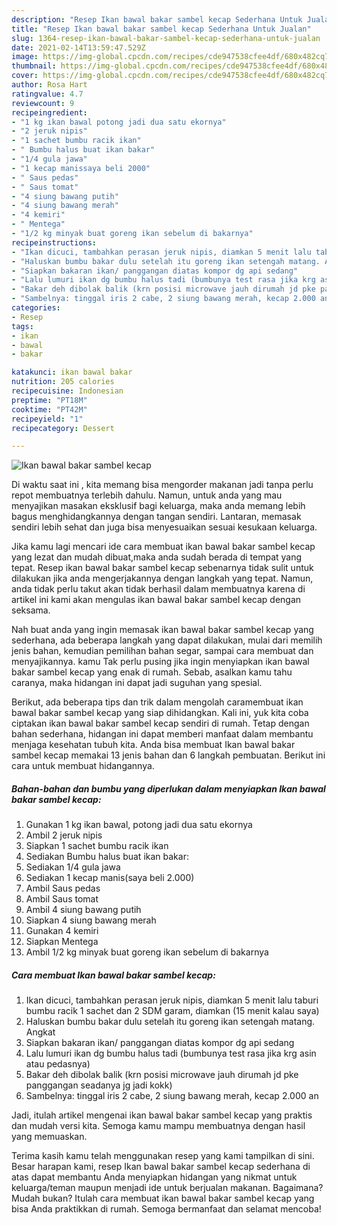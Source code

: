 ```yaml
---
description: "Resep Ikan bawal bakar sambel kecap Sederhana Untuk Jualan"
title: "Resep Ikan bawal bakar sambel kecap Sederhana Untuk Jualan"
slug: 1364-resep-ikan-bawal-bakar-sambel-kecap-sederhana-untuk-jualan
date: 2021-02-14T13:59:47.529Z
image: https://img-global.cpcdn.com/recipes/cde947538cfee4df/680x482cq70/ikan-bawal-bakar-sambel-kecap-foto-resep-utama.jpg
thumbnail: https://img-global.cpcdn.com/recipes/cde947538cfee4df/680x482cq70/ikan-bawal-bakar-sambel-kecap-foto-resep-utama.jpg
cover: https://img-global.cpcdn.com/recipes/cde947538cfee4df/680x482cq70/ikan-bawal-bakar-sambel-kecap-foto-resep-utama.jpg
author: Rosa Hart
ratingvalue: 4.7
reviewcount: 9
recipeingredient:
- "1 kg ikan bawal potong jadi dua satu ekornya"
- "2 jeruk nipis"
- "1 sachet bumbu racik ikan"
- " Bumbu halus buat ikan bakar"
- "1/4 gula jawa"
- "1 kecap manissaya beli 2000"
- " Saus pedas"
- " Saus tomat"
- "4 siung bawang putih"
- "4 siung bawang merah"
- "4 kemiri"
- " Mentega"
- "1/2 kg minyak buat goreng ikan sebelum di bakarnya"
recipeinstructions:
- "Ikan dicuci, tambahkan perasan jeruk nipis, diamkan 5 menit lalu taburi bumbu racik 1 sachet dan 2 SDM garam, diamkan (15 menit kalau saya)"
- "Haluskan bumbu bakar dulu setelah itu goreng ikan setengah matang. Angkat"
- "Siapkan bakaran ikan/ panggangan diatas kompor dg api sedang"
- "Lalu lumuri ikan dg bumbu halus tadi (bumbunya test rasa jika krg asin atau pedasnya)"
- "Bakar deh dibolak balik (krn posisi microwave jauh dirumah jd pke panggangan seadanya jg jadi kokk)"
- "Sambelnya: tinggal iris 2 cabe, 2 siung bawang merah, kecap 2.000 an"
categories:
- Resep
tags:
- ikan
- bawal
- bakar

katakunci: ikan bawal bakar 
nutrition: 205 calories
recipecuisine: Indonesian
preptime: "PT18M"
cooktime: "PT42M"
recipeyield: "1"
recipecategory: Dessert

---
```



![Ikan bawal bakar sambel kecap](https://img-global.cpcdn.com/recipes/cde947538cfee4df/680x482cq70/ikan-bawal-bakar-sambel-kecap-foto-resep-utama.jpg)

Di waktu  saat ini , kita memang bisa mengorder makanan jadi tanpa perlu repot membuatnya terlebih dahulu. Namun, untuk anda yang mau menyajikan masakan eksklusif bagi keluarga, maka anda memang lebih bagus menghidangkannya dengan tangan sendiri. Lantaran, memasak sendiri lebih sehat dan juga bisa menyesuaikan sesuai kesukaan keluarga.

Jika kamu lagi mencari ide cara membuat ikan bawal bakar sambel kecap yang lezat dan mudah dibuat,maka anda sudah berada di tempat yang tepat. Resep ikan bawal bakar sambel kecap  sebenarnya tidak sulit untuk dilakukan jika anda mengerjakannya dengan langkah yang tepat. Namun, anda tidak perlu takut akan tidak berhasil dalam membuatnya 
karena di artikel ini kami akan mengulas ikan bawal bakar sambel kecap dengan seksama.  



Nah buat anda yang ingin memasak ikan bawal bakar sambel kecap yang sederhana, ada beberapa langkah yang dapat dilakukan, mulai dari memilih jenis bahan, kemudian pemilihan bahan segar, sampai cara membuat dan menyajikannya. kamu Tak perlu pusing jika ingin menyiapkan ikan bawal bakar sambel kecap yang enak di rumah. Sebab, asalkan kamu  tahu caranya, maka hidangan ini dapat jadi suguhan yang spesial.

Berikut, ada beberapa tips dan trik dalam mengolah caramembuat ikan bawal bakar sambel kecap yang siap dihidangkan. Kali ini, yuk kita coba ciptakan ikan bawal bakar sambel kecap sendiri di rumah. Tetap dengan bahan sederhana, hidangan ini dapat memberi manfaat dalam membantu menjaga kesehatan tubuh kita. Anda bisa membuat Ikan bawal bakar sambel kecap memakai 13 jenis bahan dan 6 langkah pembuatan. Berikut ini cara untuk membuat hidangannya.

<!--inarticleads1-->

##### Bahan-bahan dan bumbu yang diperlukan dalam menyiapkan Ikan bawal bakar sambel kecap:

1. Gunakan 1 kg ikan bawal, potong jadi dua satu ekornya
1. Ambil 2 jeruk nipis
1. Siapkan 1 sachet bumbu racik ikan
1. Sediakan  Bumbu halus buat ikan bakar:
1. Sediakan 1/4 gula jawa
1. Sediakan 1 kecap manis(saya beli 2.000)
1. Ambil  Saus pedas
1. Ambil  Saus tomat
1. Ambil 4 siung bawang putih
1. Siapkan 4 siung bawang merah
1. Gunakan 4 kemiri
1. Siapkan  Mentega
1. Ambil 1/2 kg minyak buat goreng ikan sebelum di bakarnya




<!--inarticleads2-->

##### Cara membuat Ikan bawal bakar sambel kecap:

1. Ikan dicuci, tambahkan perasan jeruk nipis, diamkan 5 menit lalu taburi bumbu racik 1 sachet dan 2 SDM garam, diamkan (15 menit kalau saya)
1. Haluskan bumbu bakar dulu setelah itu goreng ikan setengah matang. Angkat
1. Siapkan bakaran ikan/ panggangan diatas kompor dg api sedang
1. Lalu lumuri ikan dg bumbu halus tadi (bumbunya test rasa jika krg asin atau pedasnya)
1. Bakar deh dibolak balik (krn posisi microwave jauh dirumah jd pke panggangan seadanya jg jadi kokk)
1. Sambelnya: tinggal iris 2 cabe, 2 siung bawang merah, kecap 2.000 an




Jadi, itulah artikel mengenai  ikan bawal bakar sambel kecap  yang praktis dan mudah versi kita. Semoga kamu mampu membuatnya dengan hasil yang memuaskan. 

Terima kasih kamu telah menggunakan resep yang kami tampilkan di sini. Besar harapan kami, resep  Ikan bawal bakar sambel kecap sederhana di atas dapat membantu Anda menyiapkan hidangan yang nikmat untuk keluarga/teman maupun menjadi ide untuk berjualan makanan. Bagaimana? Mudah bukan? Itulah cara membuat ikan bawal bakar sambel kecap yang bisa Anda praktikkan di rumah. Semoga bermanfaat dan selamat mencoba!

